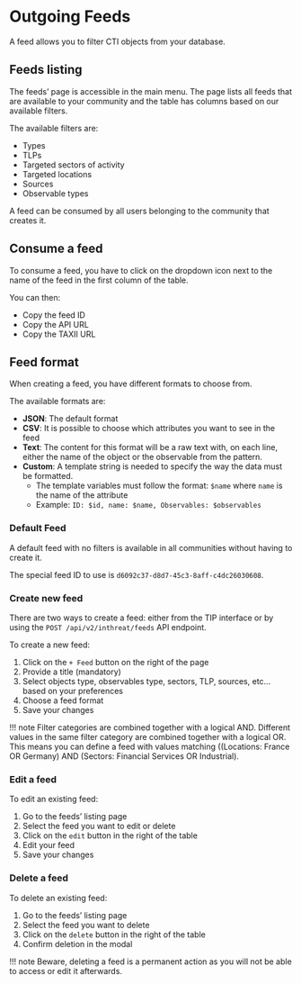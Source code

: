 # Outgoing Feeds
A feed allows you to filter CTI objects from your database.

## Feeds listing

The feeds’ page is accessible in the main menu. The page lists all feeds that are available to your community and the table has columns based on our available filters.

The available filters are:

- Types
- TLPs
- Targeted sectors of activity
- Targeted locations
- Sources
- Observable types

A feed can be consumed by all users belonging to the community that creates it.

## Consume a feed

To consume a feed, you have to click on the dropdown icon next to the name of the feed in the first column of the table.

You can then:

- Copy the feed ID
- Copy the API URL
- Copy the TAXII URL

## Feed format

When creating a feed, you have different formats to choose from.

The available formats are:

- **JSON**: The default format
- **CSV**: It is possible to choose which attributes you want to see in the feed
- **Text**: The content for this format will be a raw text with, on each line, either the name of the object or the observable from the pattern.
- **Custom**: A template string is needed to specify the way the data must be formatted.
    - The template variables must follow the format: `$name` where `name` is the name of the attribute
    - Example: `ID: $id, name: $name, Observables: $observables`

### Default Feed

A default feed with no filters is available in all communities without having to create it.

The special feed ID to use is `d6092c37-d8d7-45c3-8aff-c4dc26030608`.

### Create new feed

There are two ways to create a feed: either from the TIP interface or by using the `POST /api/v2/inthreat/feeds` API endpoint.

To create a new feed:

1. Click on the `+ Feed` button on the right of the page
2. Provide a title (mandatory)
3. Select objects type, observables type, sectors, TLP, sources, etc... based on your preferences
4. Choose a feed format
5. Save your changes

!!! note
    Filter categories are combined together with a logical AND. Different values in the same filter category are combined together with a logical OR. This means you can define a feed with values matching ((Locations: France OR Germany) AND (Sectors: Financial Services OR Industrial).

### Edit a feed

To edit an existing feed:

1. Go to the feeds’ listing page
2. Select the feed you want to edit or delete
3. Click on the `edit` button in the right of the table
4. Edit your feed
5. Save your changes

### Delete a feed

To delete an existing feed:

1. Go to the feeds’ listing page
2. Select the feed you want to delete
3. Click on the `delete` button in the right of the table
4. Confirm deletion in the modal

!!! note
    Beware, deleting a feed is a permanent action as you will not be able to access or edit it afterwards.
